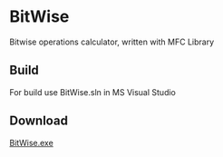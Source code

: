 BitWise
=======

Bitwise operations calculator, written with MFC Library

Build
-----

For build use BitWise.sln in MS Visual Studio 

Download
--------

[BitWise.exe](https://drive.google.com/open?id=1IhG_y1hmC_kS6cZjOqV8g03T_34sanSX) 
